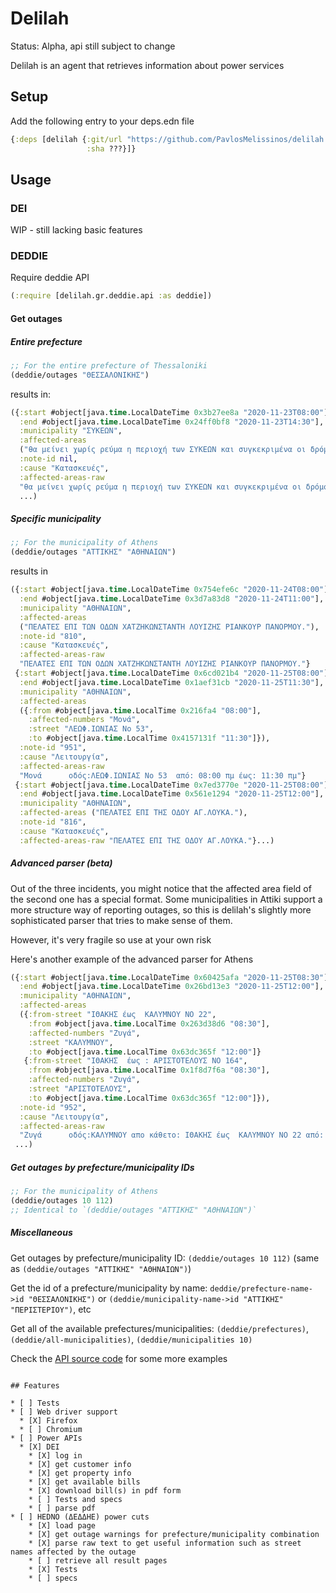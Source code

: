 # Delilah

Status: Alpha, api still subject to change

Delilah is an agent that retrieves information about power services

## Setup

Add the following entry to your deps.edn file

```clojure
{:deps [delilah {:git/url "https://github.com/PavlosMelissinos/delilah.git"
                 :sha ???}]}
```

## Usage

### DEI

WIP - still lacking basic features

### DEDDIE

Require deddie API

```clojure
(:require [delilah.gr.deddie.api :as deddie])
```

#### Get outages

##### Entire prefecture

```clojure
;; For the entire prefecture of Thessaloniki
(deddie/outages "ΘΕΣΣΑΛΟΝΙΚΗΣ")
```

results in:

```clojure
({:start #object[java.time.LocalDateTime 0x3b27ee8a "2020-11-23T08:00"],
  :end #object[java.time.LocalDateTime 0x24ff0bf8 "2020-11-23T14:30"],
  :municipality "ΣΥΚΕΩΝ",
  :affected-areas
  ("θα μείνει χωρίς ρεύμα η περιοχή των ΣΥΚΕΩΝ και συγκεκριμένα οι δρόμοι:Βορ.Ηπειρου(8ο Δημ.Σχολειο), Σολωμου, Ελυτη, Καποδιστριου(για δύο έως τρεις ώρες σε κάθε δρόμος το διάστημα 08:00 με 14:30.)"),
  :note-id nil,
  :cause "Κατασκευές",
  :affected-areas-raw
  "θα μείνει χωρίς ρεύμα η περιοχή των ΣΥΚΕΩΝ και συγκεκριμένα οι δρόμοι:Βορ.Ηπειρου(8ο Δημ.Σχολειο), Σολωμου, Ελυτη, Καποδιστριου(για δύο έως τρεις ώρες σε κάθε δρόμος το διάστημα 08:00 με 14:30.)"}
  ...)
```

##### Specific municipality

```clojure
;; For the municipality of Athens
(deddie/outages "ΑΤΤΙΚΗΣ" "ΑΘΗΝΑΙΩΝ")
```

results in
```clojure
({:start #object[java.time.LocalDateTime 0x754efe6c "2020-11-24T08:00"],
  :end #object[java.time.LocalDateTime 0x3d7a83d8 "2020-11-24T11:00"],
  :municipality "ΑΘΗΝΑΙΩΝ",
  :affected-areas
  ("ΠΕΛΑΤΕΣ ΕΠΙ ΤΩΝ ΟΔΩΝ ΧΑΤΖΗΚΩΝΣΤΑΝΤΗ ΛΟΥΙΖΗΣ ΡΙΑΝΚΟΥΡ ΠΑΝΟΡΜΟΥ."),
  :note-id "810",
  :cause "Κατασκευές",
  :affected-areas-raw
  "ΠΕΛΑΤΕΣ ΕΠΙ ΤΩΝ ΟΔΩΝ ΧΑΤΖΗΚΩΝΣΤΑΝΤΗ ΛΟΥΙΖΗΣ ΡΙΑΝΚΟΥΡ ΠΑΝΟΡΜΟΥ."}
 {:start #object[java.time.LocalDateTime 0x6cd021b4 "2020-11-25T08:00"],
  :end #object[java.time.LocalDateTime 0x1aef31cb "2020-11-25T11:30"],
  :municipality "ΑΘΗΝΑΙΩΝ",
  :affected-areas
  ({:from #object[java.time.LocalTime 0x216fa4 "08:00"],
    :affected-numbers "Μονά",
    :street "ΛΕΩΦ.ΙΩΝΙΑΣ Νο 53",
    :to #object[java.time.LocalTime 0x4157131f "11:30"]}),
  :note-id "951",
  :cause "Λειτουργία",
  :affected-areas-raw
  "Μονά      οδός:ΛΕΩΦ.ΙΩΝΙΑΣ Νο 53  από: 08:00 πμ έως: 11:30 πμ"}
 {:start #object[java.time.LocalDateTime 0x7ed3770e "2020-11-25T08:00"],
  :end #object[java.time.LocalDateTime 0x561e1294 "2020-11-25T12:00"],
  :municipality "ΑΘΗΝΑΙΩΝ",
  :affected-areas ("ΠΕΛΑΤΕΣ ΕΠΙ ΤΗΣ ΟΔΟΥ ΑΓ.ΛΟΥΚΑ."),
  :note-id "816",
  :cause "Κατασκευές",
  :affected-areas-raw "ΠΕΛΑΤΕΣ ΕΠΙ ΤΗΣ ΟΔΟΥ ΑΓ.ΛΟΥΚΑ."}...)
```


##### Advanced parser (beta)

Out of the three incidents, you might notice that the affected area field of the second one has a special format. Some municipalities in Attiki support a more structure way of reporting outages, so this is delilah's slightly more sophisticated parser that tries to make sense of them.

However, it's very fragile so use at your own risk

Here's another example of the advanced parser for Athens
``` clojure
({:start #object[java.time.LocalDateTime 0x60425afa "2020-11-25T08:30"],
  :end #object[java.time.LocalDateTime 0x26bd13e3 "2020-11-25T12:00"],
  :municipality "ΑΘΗΝΑΙΩΝ",
  :affected-areas
  ({:from-street "ΙΘΑΚΗΣ έως  ΚΑΛΥΜΝΟΥ ΝΟ 22",
    :from #object[java.time.LocalTime 0x263d38d6 "08:30"],
    :affected-numbers "Ζυγά",
    :street "ΚΑΛΥΜΝΟΥ",
    :to #object[java.time.LocalTime 0x63dc365f "12:00"]}
   {:from-street "ΙΘΑΚΗΣ  έως : ΑΡΙΣΤΟΤΕΛΟΥΣ ΝΟ 164",
    :from #object[java.time.LocalTime 0x1f8d7f6a "08:30"],
    :affected-numbers "Ζυγά",
    :street "ΑΡΙΣΤΟΤΕΛΟΥΣ",
    :to #object[java.time.LocalTime 0x63dc365f "12:00"]}),
  :note-id "952",
  :cause "Λειτουργία",
  :affected-areas-raw
  "Ζυγά      οδός:ΚΑΛΥΜΝΟΥ απο κάθετο: ΙΘΑΚΗΣ έως  ΚΑΛΥΜΝΟΥ ΝΟ 22 από: 08:30 πμ έως: 12:00 μμ\r\nΖυγά      οδός:ΑΡΙΣΤΟΤΕΛΟΥΣ απο κάθετο: ΙΘΑΚΗΣ  έως : ΑΡΙΣΤΟΤΕΛΟΥΣ ΝΟ 164 από: 08:30 πμ έως: 12:00 μμ"}
 ...)
```

##### Get outages by prefecture/municipality IDs

```clojure
;; For the municipality of Athens
(deddie/outages 10 112)
;; Identical to `(deddie/outages "ΑΤΤΙΚΗΣ" "ΑΘΗΝΑΙΩΝ")`
```

##### Miscellaneous

Get outages by prefecture/municipality ID: `(deddie/outages 10 112)` (same as `(deddie/outages "ΑΤΤΙΚΗΣ" "ΑΘΗΝΑΙΩΝ")`)

Get the id of a prefecture/municipality by name: `deddie/prefecture-name->id "ΘΕΣΣΑΛΟΝΙΚΗΣ")` or `(deddie/municipality-name->id "ΑΤΤΙΚΗΣ" "ΠΕΡΙΣΤΕΡΙΟΥ")`, etc

Get all of the available prefectures/municipalities: `(deddie/prefectures)`, `(deddie/all-municipalities)`, `(deddie/municipalities 10)`

Check the [API source code](src/delilah/gr/deddie/api.clj) for some more examples
```

## Features

* [ ] Tests
* [ ] Web driver support
  * [X] Firefox
  * [ ] Chromium
* [ ] Power APIs
  * [X] DEI
    * [X] log in
    * [X] get customer info
    * [X] get property info
    * [X] get available bills
    * [X] download bill(s) in pdf form
    * [ ] Tests and specs
    * [ ] parse pdf
* [ ] HEDNO (ΔΕΔΔΗΕ) power cuts
    * [X] load page
    * [X] get outage warnings for prefecture/municipality combination
    * [X] parse raw text to get useful information such as street names affected by the outage
    * [ ] retrieve all result pages
    * [X] Tests
    * [ ] specs
